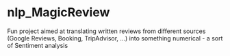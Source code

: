 # nlp_MagicReview
Fun project aimed at translating written reviews from different sources (Google Reviews, Booking, TripAdvisor, ...) into something numerical - a sort of Sentiment analysis
